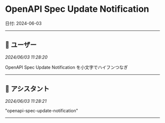 # OpenAPI Spec Update Notification

日付: 2024-06-03

---

## 👤 ユーザー
*2024/06/03 11:28:20*

OpenAPI Spec Update Notification を小文字でハイフンつなぎ

---

## 🤖 アシスタント
*2024/06/03 11:28:21*

"openapi-spec-update-notification"

---
